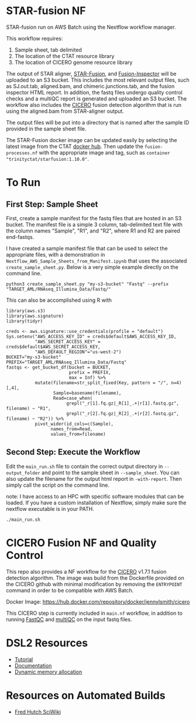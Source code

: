 # STAR-fusion NF

 STAR-fusion run on AWS Batch using the Nextflow workflow manager.

 This workflow requires:
  1. Sample sheet, tab delimited
  2. The location of the CTAT resource library
  3. The location of CICERO genome resource library

The output of STAR aligner, [STAR-Fusion](https://github.com/STAR-Fusion/STAR-Fusion/wiki), and [Fusion-Inspector](https://github.com/FusionInspector/FusionInspector/wiki) will be uploaded to an S3 bucket. This includes the most relevant output files, such as SJ.out.tab, aligned.bam, and chimeric.junctions.tab, and the fusion inspector HTML report. In addition, the fastq files undergo quality control checks and a multiQC report is generated and uploaded an S3 bucket.  The workflow also includes the [CICERO](https://github.com/stjude/CICERO) fusion detection algorithm that is run using the aligned.bam from STAR-aligner output.  

The output files will be put into a directory that is named after the sample ID provided in the sample sheet file.  

The STAR-Fusion docker image can be updated easily by selecting the latest image from the CTAT [docker hub](https://hub.docker.com/r/trinityctat/starfusion). Then update the `fusion-processes.nf` with the appropriate image and tag, such as `container "trinityctat/starfusion:1.10.0"`. 

# To Run

## First Step: Sample Sheet

First, create a sample manifest for the fastq files that are hosted in an S3 bucket. The manifest file is a simple 3 column, tab-delimited text file with the column names "Sample", "R1", and "R2", where R1 and R2 are paired end-fastqs.

I have created a sample manifest file that can be used to select the appropriate files, with a demonstration in `Nextflow_AWS_Sample_Sheets_from_Manifest.ipynb` that uses the associated `create_sample_sheet.py`. Below is a very simple example directly on the command line.

```
python3 create_sample_sheet.py "my-s3-bucket" "Fastq" --prefix "TARGET_AML/RNAseq_Illumina_Data/Fastq/"
```

This can also be accomplished using R with 

```
library(aws.s3)
library(aws.signature)
library(tidyr) 

creds <- aws.signature::use_credentials(profile = "default")
Sys.setenv("AWS_ACCESS_KEY_ID" = creds$default$AWS_ACCESS_KEY_ID,
           "AWS_SECRET_ACCESS_KEY" = creds$default$AWS_SECRET_ACCESS_KEY,
           "AWS_DEFAULT_REGION"="us-west-2")
BUCKET="my-s3-bucket"
PREFIX="TARGET_AML/RNAseq_Illumina_Data/Fastq"
fastqs <- get_bucket_df(bucket = BUCKET, 
                        prefix = PREFIX,
                        max = Inf) %>%
           mutate(filename=str_split_fixed(Key, pattern = "/", n=4)[,4],
                  Sample=basename(filename),
                  Read=case_when(
                       grepl("_r[1].fq.gz|_R[1]_.+|r[1].fastq.gz", filename) ~ "R1", 
                       grepl("_r[2].fq.gz|_R[2]_.+|r[2].fastq.gz", filename) ~ "R2")) %>% 
           pivot_wider(id_cols=c(Sample), 
                 names_from=Read, 
                 values_from=filename)                      
```


## Second Step: Execute the Workflow

Edit the `main_run.sh` file to contain the correct output directory in `--output_folder` and point to the sample sheet in `--sample_sheet`. You can also update the filename for the output html report in `-with-report`. Then  simply call the script on the command line.

note: I have access to an HPC with specific software modules that can be loaded. If you have a custom installation of Nextflow, simply make sure the nextflow executable is in your PATH.

```
./main_run.sh
```

# CICERO Fusion NF and Quality Control

This repo also provides a NF workflow for the [CICERO](https://github.com/stjude/CICERO) v1.7.1 fusion detection algorithm. The image was build from the Dockerfile provided on the CICERO github with minimal modification by removing the `ENTRYPOINT` command in order to be compatible with AWS Batch.

Docker Image: https://hub.docker.com/repository/docker/jennylsmith/cicero 

This CICERO step is currently included in  `main.nf` workflow, in addition to running [FastQC](https://www.bioinformatics.babraham.ac.uk/projects/fastqc/) and [multiQC](https://multiqc.info/) on the input fastq files. 

# DSL2 Resources

* [Tutorial](https://github.com/nextflow-io/nfcamp-tutorial)
* [Documentation](https://www.nextflow.io/docs/latest/dsl2.html)
* [Dynamic memory allocation](https://lucacozzuto.medium.com/handling-failing-jobs-with-nextflow-24405b97b679)

# Resources on Automated Builds
* [Fred Hutch SciWiki](https://sciwiki.fredhutch.org/hdc/hdc_building_containers/#step-2-define-your-docker-image)
